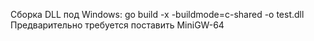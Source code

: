 Сборка DLL под Windows:
go build -x -buildmode=c-shared -o test.dll
Предварительно требуется поставить MiniGW-64